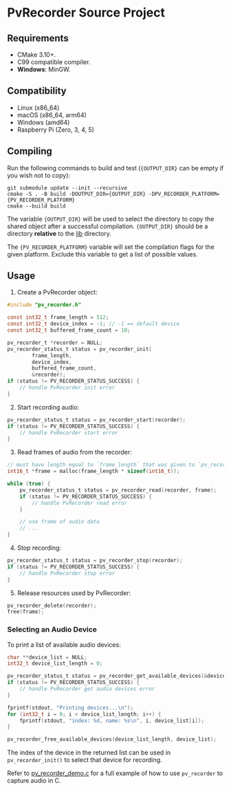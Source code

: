 # PvRecorder Source Project

## Requirements

- CMake 3.10+.
- C99 compatible compiler.
- **Windows**: MinGW.

## Compatibility

- Linux (x86_64)
- macOS (x86_64, arm64)
- Windows (amd64)
- Raspberry Pi (Zero, 3, 4, 5)

## Compiling

Run the following commands to build and test (`{OUTPUT_DIR}` can be empty if you wish not to copy):

```console
git submodule update --init --recursive
cmake -S . -B build -DOUTPUT_DIR={OUTPUT_DIR} -DPV_RECORDER_PLATFORM={PV_RECORDER_PLATFORM}
cmake --build build
```

The variable `{OUTPUT_DIR}` will be used to select the directory to copy the shared object
after a successful compilation. `{OUTPUT_DIR}` should be a directory **relative** to the [lib](../lib) directory.

The `{PV_RECORDER_PLATFORM}` variable will set the compilation flags for the given platform. Exclude this variable
to get a list of possible values.

## Usage

1. Create a PvRecorder object:
```c
#include "pv_recorder.h"

const int32_t frame_length = 512;
const int32_t device_index = -1; // -1 == default device
const int32_t buffered_frame_count = 10;

pv_recorder_t *recorder = NULL;
pv_recorder_status_t status = pv_recorder_init(
        frame_length,
        device_index,
        buffered_frame_count,
        &recorder);
if (status != PV_RECORDER_STATUS_SUCCESS) {
    // handle PvRecorder init error
}
```

2. Start recording audio:

```c
pv_recorder_status_t status = pv_recorder_start(recorder);
if (status != PV_RECORDER_STATUS_SUCCESS) {
    // handle PvRecorder start error
}
```

3. Read frames of audio from the recorder:
```c
// must have length equal to `frame_length` that was given to `pv_recorder_init()`
int16_t *frame = malloc(frame_length * sizeof(int16_t));

while (true) {
    pv_recorder_status_t status = pv_recorder_read(recorder, frame);
    if (status != PV_RECORDER_STATUS_SUCCESS) {
        // handle PvRecorder read error
    }

    // use frame of audio data
    // ...
}
```

4. Stop recording:

```c
pv_recorder_status_t status = pv_recorder_stop(recorder);
if (status != PV_RECORDER_STATUS_SUCCESS) {
    // handle PvRecorder stop error
}
```

5. Release resources used by PvRecorder:
```c
pv_recorder_delete(recorder);
free(frame);
```

### Selecting an Audio Device

To print a list of available audio devices:
```c
char **device_list = NULL;
int32_t device_list_length = 0;

pv_recorder_status_t status = pv_recorder_get_available_devices(&device_list_length, &device_list);
if (status != PV_RECORDER_STATUS_SUCCESS) {
    // handle PvRecorder get audio devices error
}

fprintf(stdout, "Printing devices...\n");
for (int32_t i = 0; i < device_list_length; i++) {
    fprintf(stdout, "index: %d, name: %s\n", i, device_list[i]);
}

pv_recorder_free_available_devices(device_list_length, device_list);
```

The index of the device in the returned list can be used in `pv_recorder_init()` to select that device for recording.

Refer to [pv_recorder_demo.c](../demo/c/pv_recorder_demo.c) for a full example of how to use `pv_recorder` to capture audio in C.
